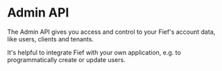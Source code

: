 # Admin API

The Admin API gives you access and control to your Fief's account data, like users, clients and tenants.

It's helpful to integrate Fief with your own application, e.g. to programmatically create or update users.
